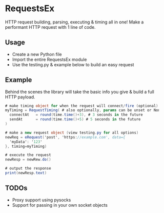# RequestsEx

HTTP request building, parsing, executing & timing all in one! Make a performant HTTP request with 1 line of code.

## Usage

- Create a new Python file
- Import the entire RequestsEx module
- Use the testing.py & example below to build an easy request

## Example

Behind the scenes the library will take the basic info you give & build a full HTTP payload.
```cs
# make timing object for when the request will connect/fire (optional)
myTiming = RequestTiming( # also optionally, params can be unset or None for normal/random times
  connectAt   = round(time.time()+3), # 3 seconds in the future 
  sendAt      = round(time.time()+5) # 5 seconds in the future
)

# make a new request object (view testing.py for all options)
newReq = eRequest('post', 'https://example.com', data={
  'myData': '123'
}, timing=myTiming)

# execute the request
newResp = newRew.do()

# output the response
print(newResp.text)
```

## TODOs

- Proxy support using pysocks
- Support for passing in your own socket objects
